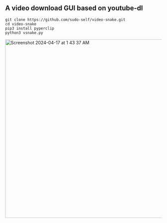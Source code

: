 ## A video download GUI based on youtube-dl<br>

```
git clone https://github.com/sudo-self/video-snake.git
cd video-snake
pip3 install pyperclip
python3 vsnake.py
```

<img width="574" alt="Screenshot 2024-04-17 at 1 43 37 AM" src="https://github.com/sudo-self/video-snake/assets/119916323/88be42ee-21f5-4734-827d-255fad406799">
